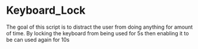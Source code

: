 # Keyboard_Lock
The goal of this script is to distract the user from doing anything for amount of time. 
By locking the keyboard from being used for 5s then enabling it to be can used again for 10s
